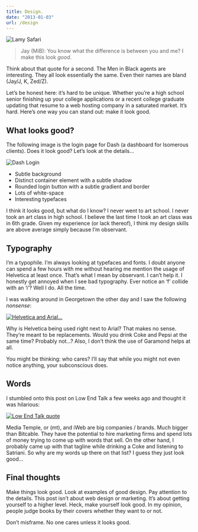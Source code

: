 ```yaml
---
title: Design.
date: "2013-01-03"
url: /design
---
```



![Lamy Safari](http://static.misfra.me/images/lamy.jpg)

> Jay (MiB): You know what the difference is between you and me? I make this look *good*.

Think about that quote for a second. The Men in Black agents are interesting. They all look essentially the same. Even their names are bland (Jay/J, K, Zed/Z).

Let’s be honest here: it’s hard to be unique. Whether you’re a high school senior finishing up your college applications or a recent college graduate updating that resume to a web hosting company in a saturated market. It’s hard. Here’s one way you can stand out: make it look good.

What looks good?
---
The following image is the login page for Dash (a dashboard for Isomerous clients). Does it look good? Let’s look at the details...

![Dash Login](http://static.misfra.me/images/dash_screenshot.png)

- Subtle background
- Distinct container element with a subtle shadow
- Rounded login button with a subtle gradient and border
- Lots of white-space
- Interesting typefaces

I think it looks good, but what do I know? I never went to art school. I never took an art class in high school. I believe the last time I took an art class was in 6th grade. Given my experience (or lack thereof), I think my design skills are above average simply because I’m observant.

Typography
---
I’m a typophile. I’m always looking at typefaces and fonts. I doubt anyone can spend a few hours with me without hearing me mention the usage of Helvetica at least once. That’s what I mean by observant. I can’t help it. I honestly get annoyed when I see bad typography. Ever notice an ‘f’ collide with an ‘i’? Well I do. All the time.

I was walking around in Georgetown the other day and I saw the following *nonsense*:

[![Helvetica and Arial...](http://static.misfra.me/images/arial_and_helvetica.jpg)](http://static.misfra.me/images/arial_and_helvetica.jpg)

Why is Helvetica being used right next to Arial? That makes no sense. They’re meant to be replacements. Would you drink Coke and Pepsi at the same time? Probably not...? Also, I don’t think the use of Garamond helps at all.

You might be thinking: who cares? I’ll say that while you might not even notice anything, your subconscious does.

Words
---
I stumbled onto this post on Low End Talk a few weeks ago and thought it was hilarious:

[![Low End Talk quote](http://static.misfra.me/images/taglines.png)](http://www.lowendtalk.com/discussion/5722/help-us-taglinename-and-win-a-free-yearly-vps/p1)

Media Temple, or (mt), and iWeb are big companies / brands. Much bigger than Bitcable. They have the potential to hire marketing firms and spend lots of money trying to come up with words that sell. On the other hand, I probably came up with that tagline while drinking a Coke and listening to Satriani. So why are my words up there on that list? I guess they just look good...

Final thoughts
---
Make things look good. Look at examples of good design. Pay attention to the details. This post isn’t about web design or marketing. It’s about getting yourself to a higher level. Heck, make yourself look good. In my opinion, people judge books by their covers whether they want to or not.

Don’t misframe. No one cares unless it looks good.

